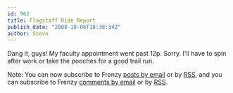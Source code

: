 ```yaml
---
id: 962
title: Flagstaff Ride Report
publish_date: "2008-10-06T18:38:34Z"
author: Steve
---
```

Dang it, guys! My faculty appointment went past 12p. Sorry. I'll have to spin after work or take the pooches for a good trail run.

Note: You can now subscribe to Frenzy [posts by email](http://www.feedburner.com/fb/a/emailverifySubmit?feedId=1117861&loc=en_US) or by [RSS](http://feeds.feedburner.com/flagstafffrenzy/), and you can subscribe to Frenzy [comments by email](http://www.feedburner.com/fb/a/emailverifySubmit?feedId=2514074&loc=en_US) or by [RSS](http://feeds.feedburner.com/frenzycomments).
